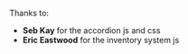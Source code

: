 Thanks to:

- **Seb Kay** for the accordion js and css
- **Eric Eastwood** for the inventory system js
